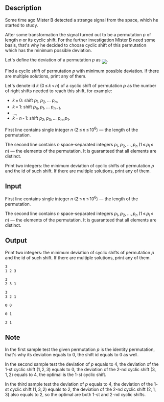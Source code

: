 ## Description

<div><p>Some time ago Mister B detected a strange signal from the space, which he started to study.</p><p>After some transformation the signal turned out to be a permutation <span class="tex-span"><i>p</i></span> of length <span class="tex-span"><i>n</i></span> or its cyclic shift. For the further investigation Mister B need some basis, that's why he decided to choose cyclic shift of this permutation which has the minimum possible deviation.</p><p>Let's define the deviation of a permutation <span class="tex-span"><i>p</i></span> as <img align="middle" class="tex-formula" src="file://BMYgm0iL.png" style="max-width: 100.0%;max-height: 100.0%;">.</p><p>Find a cyclic shift of permutation <span class="tex-span"><i>p</i></span> with minimum possible deviation. If there are multiple solutions, print any of them.</p><p>Let's denote id <span class="tex-span"><i>k</i></span> (<span class="tex-span">0 ≤ <i>k</i> &lt; <i>n</i></span>) of a cyclic shift of permutation <span class="tex-span"><i>p</i></span> as the number of right shifts needed to reach this shift, for example:</p><ul> <li> <span class="tex-span"><i>k</i> = 0</span>: shift <span class="tex-span"><i>p</i><sub class="lower-index">1</sub>, <i>p</i><sub class="lower-index">2</sub>, ... <i>p</i><sub class="lower-index"><i>n</i></sub></span>, </li><li> <span class="tex-span"><i>k</i> = 1</span>: shift <span class="tex-span"><i>p</i><sub class="lower-index"><i>n</i></sub>, <i>p</i><sub class="lower-index">1</sub>, ... <i>p</i><sub class="lower-index"><i>n</i> - 1</sub></span>, </li><li> ..., </li><li> <span class="tex-span"><i>k</i> = <i>n</i> - 1</span>: shift <span class="tex-span"><i>p</i><sub class="lower-index">2</sub>, <i>p</i><sub class="lower-index">3</sub>, ... <i>p</i><sub class="lower-index"><i>n</i></sub>, <i>p</i><sub class="lower-index">1</sub></span>. </li></ul></div><div class="input-specification"><p>First line contains single integer <span class="tex-span"><i>n</i></span> (<span class="tex-span">2 ≤ <i>n</i> ≤ 10<sup class="upper-index">6</sup></span>) — the length of the permutation.</p><p>The second line contains <span class="tex-span"><i>n</i></span> space-separated integers <span class="tex-span"><i>p</i><sub class="lower-index">1</sub>, <i>p</i><sub class="lower-index">2</sub>, ..., <i>p</i><sub class="lower-index"><i>n</i></sub></span> (<span class="tex-span">1 ≤ <i>p</i><sub class="lower-index"><i>i</i></sub> ≤ <i>n</i></span>)&nbsp;— the elements of the permutation. It is guaranteed that all elements are distinct.</p></div><div class="output-specification"><p>Print two integers: the minimum deviation of cyclic shifts of permutation <span class="tex-span"><i>p</i></span> and the id of such shift. If there are multiple solutions, print any of them.</p></div>

## Input

<p>First line contains single integer <span class="tex-span"><i>n</i></span> (<span class="tex-span">2 ≤ <i>n</i> ≤ 10<sup class="upper-index">6</sup></span>) — the length of the permutation.</p><p>The second line contains <span class="tex-span"><i>n</i></span> space-separated integers <span class="tex-span"><i>p</i><sub class="lower-index">1</sub>, <i>p</i><sub class="lower-index">2</sub>, ..., <i>p</i><sub class="lower-index"><i>n</i></sub></span> (<span class="tex-span">1 ≤ <i>p</i><sub class="lower-index"><i>i</i></sub> ≤ <i>n</i></span>)&nbsp;— the elements of the permutation. It is guaranteed that all elements are distinct.</p>

## Output

<p>Print two integers: the minimum deviation of cyclic shifts of permutation <span class="tex-span"><i>p</i></span> and the id of such shift. If there are multiple solutions, print any of them.</p>





```input1
3
1 2 3

```




```input2
3
2 3 1

```




```input3
3
3 2 1

```




```output1
0 0

```




```output2
0 1

```




```output3
2 1

```



## Note

<p>In the first sample test the given permutation <span class="tex-span"><i>p</i></span> is the identity permutation, that's why its deviation equals to <span class="tex-span">0</span>, the shift id equals to <span class="tex-span">0</span> as well.</p><p>In the second sample test the deviation of <span class="tex-span"><i>p</i></span> equals to <span class="tex-span">4</span>, the deviation of the <span class="tex-span">1</span>-st cyclic shift <span class="tex-span">(1, 2, 3)</span> equals to <span class="tex-span">0</span>, the deviation of the <span class="tex-span">2</span>-nd cyclic shift <span class="tex-span">(3, 1, 2)</span> equals to <span class="tex-span">4</span>, the optimal is the <span class="tex-span">1</span>-st cyclic shift.</p><p>In the third sample test the deviation of <span class="tex-span"><i>p</i></span> equals to <span class="tex-span">4</span>, the deviation of the <span class="tex-span">1</span>-st cyclic shift <span class="tex-span">(1, 3, 2)</span> equals to <span class="tex-span">2</span>, the deviation of the <span class="tex-span">2</span>-nd cyclic shift <span class="tex-span">(2, 1, 3)</span> also equals to <span class="tex-span">2</span>, so the optimal are both <span class="tex-span">1</span>-st and <span class="tex-span">2</span>-nd cyclic shifts.</p>
